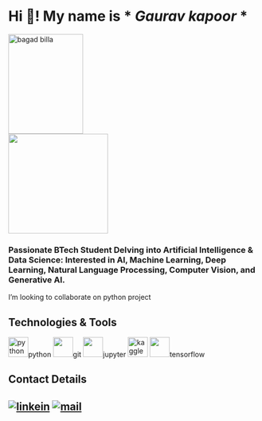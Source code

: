 # Hi 👋! My name is * **_Gaurav kapoor_** *
<div>
        <img src="https://myoctocat.com/assets/images/base-octocat.svg" width=150 height=200 alt="bagad billa" style="margin-right:300px;">
        <img src="https://media4.giphy.com/media/0lGd2OXXHe4tFhb7Wh/giphy.gif?cid=6c09b952nrkivkk0uohtja67legqhhq5zm4001u4ixxh38dc&ep=v1_internal_gif_by_id&rid=giphy.gif&ct=g" width=200 height=200>
</div>

### Passionate BTech Student Delving into Artificial Intelligence & Data Science: Interested in AI, Machine Learning, Deep Learning, Natural Language Processing, Computer Vision, and Generative AI.
 I’m looking to collaborate on python project <br />

## Technologies & Tools <br/>

<img src="https://encrypted-tbn0.gstatic.com/images?q=tbn:ANd9GcSGJqiU3SMd77cAa77vsfdOHzsFJc9f7Vy1iQ&s" width=40 height=40 alt="python">python
<img src="https://camo.githubusercontent.com/15166a15835f145259844be455ab5945594a70c48a3090aa83d193bd5e3e9bc5/68747470733a2f2f63646e2e6a7364656c6976722e6e65742f67682f64657669636f6e732f64657669636f6e2f69636f6e732f6769742f6769742d6f726967696e616c2e737667" width=40 height=40 >git
<img src="https://camo.githubusercontent.com/40ee2e1d0671273eb942303dc7f735ef99eb11d942655fa8aedca88f684231db/68747470733a2f2f63646e2e6a7364656c6976722e6e65742f67682f64657669636f6e732f64657669636f6e2f69636f6e732f6a7570797465722f6a7570797465722d6f726967696e616c2e737667" width=40 height=40>jupyter
<img src="https://camo.githubusercontent.com/307f6c1f392176bfa8f80430f45ffb53f7b93f053ab5717876fb43fca8795812/68747470733a2f2f63646e2e73696d706c6569636f6e732e6f72672f6b6167676c652f323042454646" width=40 height=40 alt="kaggle">
<img src="https://camo.githubusercontent.com/a770c1fb9455b7eb24d96efd53b46978099bbe68c7d5e368ebc3c6b2afeca97f/68747470733a2f2f63646e2e6a7364656c6976722e6e65742f67682f64657669636f6e732f64657669636f6e2f69636f6e732f74656e736f72666c6f772f74656e736f72666c6f772d6f726967696e616c2e737667" width=40 height=40>tensorflow


## Contact Details
## [![linkein](https://camo.githubusercontent.com/17b4032d58481ee532cb75aea5e90d5cdc0d595181b33eeda71be514c66929ef/68747470733a2f2f696d672e736869656c64732e696f2f7374617469632f76313f6d6573736167653d4c696e6b6564496e266c6f676f3d6c696e6b6564696e266c6162656c3d26636f6c6f723d303037374235266c6f676f436f6c6f723d7768697465266c6162656c436f6c6f723d267374796c653d666f722d7468652d6261646765)](https://www.linkedin.com/in/gaurav-kapoor-2ab825218/) [![mail](https://camo.githubusercontent.com/47d4c2313f5837f96722dca64e1f84d817c152a69dc8426de5181b2c3303cbbe/68747470733a2f2f696d672e736869656c64732e696f2f7374617469632f76313f6d6573736167653d476d61696c266c6f676f3d676d61696c266c6162656c3d26636f6c6f723d443134383336266c6f676f436f6c6f723d7768697465266c6162656c436f6c6f723d267374796c653d666f722d7468652d6261646765)](kapoorgaurav627@gmail.com)
